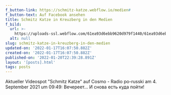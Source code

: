 ```yaml
---
f_button-link: https://schmitz-katze.webflow.io/medien#
f_button-text: Auf Facebook ansehen
title: Schmitz Katze in Kreuzberg in den Medien
f_bild:
  url: >-
    https://uploads-ssl.webflow.com/61ea93d6ebb9620d979f1440/61ea93d6ebb96293629f1471_Tanya_landing_medien.png
  alt: null
slug: schmitz-katze-in-kreuzberg-in-den-medien
updated-on: '2022-01-17T16:07:50.882Z'
created-on: '2022-01-17T16:07:50.882Z'
published-on: '2022-01-20T22:39:28.891Z'
layout: '[posts].html'
tags: posts
---
```


Aktueller Videospot "Schmitz Katze" auf Cosmo - Radio po-russki am 4. September 2021 um 09:49: Вечереет... И снова есть куда пойти!

